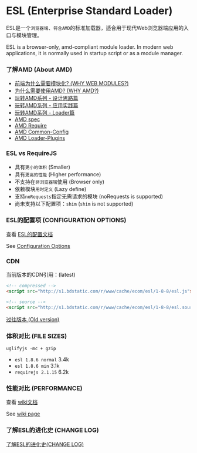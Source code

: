 ESL (Enterprise Standard Loader)
=====================

ESL是一个`浏览器端`、`符合AMD`的标准加载器，适合用于现代Web浏览器端应用的入口与模块管理。

ESL is a browser-only, amd-compliant module loader. In modern web applications, it is normally used in startup script or as a module manager.


### 了解AMD (About AMD)

- [前端为什么需要模块化? (WHY WEB MODULES?)](http://requirejs.org/docs/why.html)
- [为什么需要使用AMD? (WHY AMD?)](http://requirejs.org/docs/whyamd.html)
- [玩转AMD系列 - 设计思路篇](http://efe.baidu.com/blog/dissecting-amd-what/)
- [玩转AMD系列 - 应用实践篇](http://efe.baidu.com/blog/dissecting-amd-how/)
- [玩转AMD系列 - Loader篇](http://efe.baidu.com/blog/dissecting-amd-loader/)
- [AMD spec](https://github.com/amdjs/amdjs-api/wiki/AMD)
- [AMD Require](https://github.com/amdjs/amdjs-api/wiki/require)
- [AMD Common-Config](https://github.com/amdjs/amdjs-api/wiki/Common-Config)
- [AMD Loader-Plugins](https://github.com/amdjs/amdjs-api/wiki/Loader-Plugins)


### ESL vs RequireJS

- 具有`更小的体积` (Smaller) 
- 具有`更高的性能` (Higher performance)
- 不支持在`非浏览器端`使用 (Browser only)
- 依赖模块`用时定义` (Lazy define)
- 支持`noRequests`指定无需请求的模块 (noRequests is supported)
- 尚未支持以下配置项：`shim` (`shim` is not supported)


### ESL的配置项 (CONFIGURATION OPTIONS)

查看 [ESL的配置文档](doc/config.md)

See [Configuration Options](doc/config.md)


### CDN

当前版本的CDN引用：(latest)

```html
<!-- compressed -->
<script src="http://s1.bdstatic.com/r/www/cache/ecom/esl/1-8-8/esl.js"></script>

<!-- source -->
<script src="http://s1.bdstatic.com/r/www/cache/ecom/esl/1-8-8/esl.source.js"></script>
```

[过往版本 (Old version)](CDN.md)


### 体积对比 (FILE SIZES)

`uglifyjs -mc + gzip`

- `esl 1.8.6 normal` 3.4k
- `esl 1.8.6 min` 3.1k
- `requirejs 2.1.15` 6.2k


### 性能对比 (PERFORMANCE)

查看 [wiki文档](https://github.com/ecomfe/esl/wiki/1.8.0-%E6%A8%A1%E5%9D%97%E5%8A%A0%E8%BD%BD%E6%97%B6%E9%97%B4%E6%B5%8B%E8%AF%95%E7%BB%93%E6%9E%9C%E8%AE%B0%E5%BD%95)

See [wiki page](https://github.com/ecomfe/esl/wiki/1.8.0-%E6%A8%A1%E5%9D%97%E5%8A%A0%E8%BD%BD%E6%97%B6%E9%97%B4%E6%B5%8B%E8%AF%95%E7%BB%93%E6%9E%9C%E8%AE%B0%E5%BD%95)


### 了解ESL的进化史 (CHANGE LOG)

[了解ESL的进化史(CHANGE LOG)](CHANGELOG.md)


